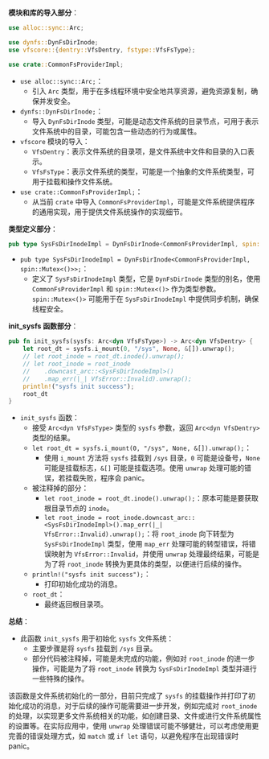 **模块和库的导入部分**：
```rust
use alloc::sync::Arc;

use dynfs::DynFsDirInode;
use vfscore::{dentry::VfsDentry, fstype::VfsFsType};

use crate::CommonFsProviderImpl;
```
- `use alloc::sync::Arc;`：
    - 引入 `Arc` 类型，用于在多线程环境中安全地共享资源，避免资源复制，确保并发安全。
- `dynfs::DynFsDirInode;`：
    - 导入 `DynFsDirInode` 类型，可能是动态文件系统的目录节点，可用于表示文件系统中的目录，可能包含一些动态的行为或属性。
- `vfscore` 模块的导入：
    - `VfsDentry`：表示文件系统的目录项，是文件系统中文件和目录的入口表示。
    - `VfsFsType`：表示文件系统的类型，可能是一个抽象的文件系统类型，可用于挂载和操作文件系统。
- `use crate::CommonFsProviderImpl;`：
    - 从当前 `crate` 中导入 `CommonFsProviderImpl`，可能是文件系统提供程序的通用实现，用于提供文件系统操作的实现细节。


**类型定义部分**：
```rust
pub type SysFsDirInodeImpl = DynFsDirInode<CommonFsProviderImpl, spin::Mutex<()>>;
```
- `pub type SysFsDirInodeImpl = DynFsDirInode<CommonFsProviderImpl, spin::Mutex<()>>;`：
    - 定义了 `SysFsDirInodeImpl` 类型，它是 `DynFsDirInode` 类型的别名，使用 `CommonFsProviderImpl` 和 `spin::Mutex<()>` 作为类型参数。`spin::Mutex<()>` 可能用于在 `SysFsDirInodeImpl` 中提供同步机制，确保线程安全。


**init_sysfs 函数部分**：
```rust
pub fn init_sysfs(sysfs: Arc<dyn VfsFsType>) -> Arc<dyn VfsDentry> {
    let root_dt = sysfs.i_mount(0, "/sys", None, &[]).unwrap();
    // let root_inode = root_dt.inode().unwrap();
    // let root_inode = root_inode
    //    .downcast_arc::<SysFsDirInodeImpl>()
    //    .map_err(|_| VfsError::Invalid).unwrap();
    println!("sysfs init success");
    root_dt
}
```
- `init_sysfs` 函数：
    - 接受 `Arc<dyn VfsFsType>` 类型的 `sysfs` 参数，返回 `Arc<dyn VfsDentry>` 类型的结果。
    - `let root_dt = sysfs.i_mount(0, "/sys", None, &[]).unwrap();`：
        - 使用 `i_mount` 方法将 `sysfs` 挂载到 `/sys` 目录，`0` 可能是设备号，`None` 可能是挂载标志，`&[]` 可能是挂载选项。使用 `unwrap` 处理可能的错误，若挂载失败，程序会 panic。
    - 被注释掉的部分：
        - `let root_inode = root_dt.inode().unwrap();`：原本可能是要获取根目录节点的 `inode`。
        - `let root_inode = root_inode.downcast_arc::<SysFsDirInodeImpl>().map_err(|_| VfsError::Invalid).unwrap();`：将 `root_inode` 向下转型为 `SysFsDirInodeImpl` 类型，使用 `map_err` 处理可能的转型错误，将错误映射为 `VfsError::Invalid`，并使用 `unwrap` 处理最终结果，可能是为了将 `root_inode` 转换为更具体的类型，以便进行后续的操作。
    - `println!("sysfs init success");`：
        - 打印初始化成功的消息。
    - `root_dt`：
        - 最终返回根目录项。


**总结**：
- 此函数 `init_sysfs` 用于初始化 `sysfs` 文件系统：
    - 主要步骤是将 `sysfs` 挂载到 `/sys` 目录。
    - 部分代码被注释掉，可能是未完成的功能，例如对 `root_inode` 的进一步操作，可能是为了将 `root_inode` 转换为 `SysFsDirInodeImpl` 类型并进行一些特殊的操作。


该函数是文件系统初始化的一部分，目前只完成了 `sysfs` 的挂载操作并打印了初始化成功的消息，对于后续的操作可能需要进一步开发，例如完成对 `root_inode` 的处理，以实现更多文件系统相关的功能，如创建目录、文件或进行文件系统属性的设置等。在实际应用中，使用 `unwrap` 处理错误可能不够健壮，可以考虑使用更完善的错误处理方式，如 `match` 或 `if let` 语句，以避免程序在出现错误时 panic。